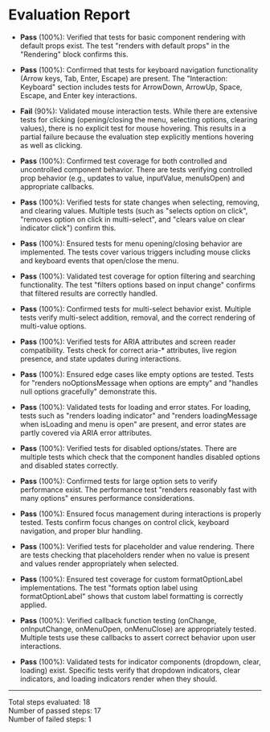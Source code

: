 # Evaluation Report

- **Pass** (100%): Verified that tests for basic component rendering with default props exist. The test "renders with default props" in the "Rendering" block confirms this.

- **Pass** (100%): Confirmed that tests for keyboard navigation functionality (Arrow keys, Tab, Enter, Escape) are present. The "Interaction: Keyboard" section includes tests for ArrowDown, ArrowUp, Space, Escape, and Enter key interactions.

- **Fail** (90%): Validated mouse interaction tests. While there are extensive tests for clicking (opening/closing the menu, selecting options, clearing values), there is no explicit test for mouse hovering. This results in a partial failure because the evaluation step explicitly mentions hovering as well as clicking.

- **Pass** (100%): Confirmed test coverage for both controlled and uncontrolled component behavior. There are tests verifying controlled prop behavior (e.g., updates to value, inputValue, menuIsOpen) and appropriate callbacks.

- **Pass** (100%): Verified tests for state changes when selecting, removing, and clearing values. Multiple tests (such as "selects option on click", "removes option on click in multi-select", and "clears value on clear indicator click") confirm this.

- **Pass** (100%): Ensured tests for menu opening/closing behavior are implemented. The tests cover various triggers including mouse clicks and keyboard events that open/close the menu.

- **Pass** (100%): Validated test coverage for option filtering and searching functionality. The test "filters options based on input change" confirms that filtered results are correctly handled.

- **Pass** (100%): Confirmed tests for multi-select behavior exist. Multiple tests verify multi-select addition, removal, and the correct rendering of multi-value options.

- **Pass** (100%): Verified tests for ARIA attributes and screen reader compatibility. Tests check for correct aria-* attributes, live region presence, and state updates during interactions.

- **Pass** (100%): Ensured edge cases like empty options are tested. Tests for "renders noOptionsMessage when options are empty" and "handles null options gracefully" demonstrate this.

- **Pass** (100%): Validated tests for loading and error states. For loading, tests such as "renders loading indicator" and "renders loadingMessage when isLoading and menu is open" are present, and error states are partly covered via ARIA error attributes.

- **Pass** (100%): Verified tests for disabled options/states. There are multiple tests which check that the component handles disabled options and disabled states correctly.

- **Pass** (100%): Confirmed tests for large option sets to verify performance exist. The performance test "renders reasonably fast with many options" ensures performance considerations.

- **Pass** (100%): Ensured focus management during interactions is properly tested. Tests confirm focus changes on control click, keyboard navigation, and proper blur handling.

- **Pass** (100%): Verified tests for placeholder and value rendering. There are tests checking that placeholders render when no value is present and values render appropriately when selected.

- **Pass** (100%): Ensured test coverage for custom formatOptionLabel implementations. The test "formats option label using formatOptionLabel" shows that custom label formatting is correctly applied.

- **Pass** (100%): Verified callback function testing (onChange, onInputChange, onMenuOpen, onMenuClose) are appropriately tested. Multiple tests use these callbacks to assert correct behavior upon user interactions.

- **Pass** (100%): Validated tests for indicator components (dropdown, clear, loading) exist. Specific tests verify that dropdown indicators, clear indicators, and loading indicators render when they should.

---

Total steps evaluated: 18  
Number of passed steps: 17  
Number of failed steps: 1
